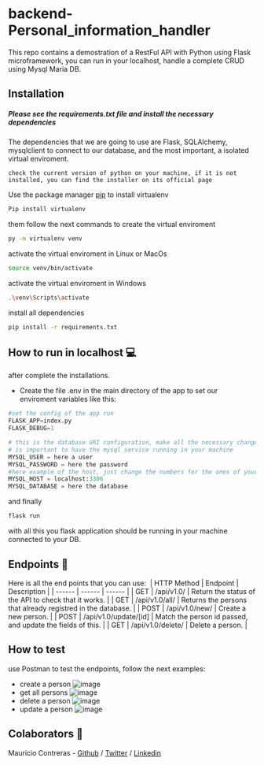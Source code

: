 ﻿# backend-Personal_information_handler

This repo contains a demostration of a RestFul API with Python using Flask microframework, you can run in your localhost, handle a complete CRUD using Mysql Maria DB.

## Installation
##### Please see the **requirements.txt** file and install the necessary dependencies

The dependencies that we are going to use are Flask, SQLAlchemy, mysqlclient to connect to our database, and the most important, a isolated virtual enviroment.

`check the current version of python on your machine, if it is not installed, you can find the installer on its official page`

Use the package manager [pip](https://pip.pypa.io/en/stable/) to install virtualenv
```bash
Pip install virtualenv
```
them follow the next commands to create the virtual enviroment
```bash
py -m virtualenv venv
```

activate the virtual enviroment in Linux or MacOs
```bash
source venv/bin/activate
```
activate the virtual enviroment in Windows
```bash
.\venv\Scripts\activate
```

install all dependencies
```bash
pip install -r requirements.txt
```

## How to run in localhost :computer:
after complete the installations.
- Create the file .env in the main directory of the app to set our enviroment variables like this:
```python
#set the config of the app run
FLASK_APP=index.py
FLASK_DEBUG=1

# this is the database URI configuration, make all the necessary changes
# is important to have the mysql service running in your machine
MYSQL_USER = here a user
MYSQL_PASSWORD = here the password
#here example of the host, just change the numbers for the ones of your database used
MYSQL_HOST = localhost:3306
MYSQL_DATABASE = here the database
```
and finally
```bash
flask run
```
with all this you flask application should be running in your machine connected to your DB.

## Endpoints :dart:
Here is all the end points that you can use:
​
| HTTP Method | Endpoint | Description |
| ------ | ------ | ------ |
| GET | /api/v1.0/ | Return the status of the API to check that it works. |
| GET | /api/v1.0/all/ | Returns the persons that already registred in the database. |
| POST | /api/v1.0/new/ | Create a new person. |
| POST | /api/v1.0/update/[id] | Match the person id passed, and update the fields of this. |
| GET | /api/v1.0/delete/ | Delete a person. |
​

## How to test
use Postman to test the endpoints, follow the next examples:
- create a person
![image](https://user-images.githubusercontent.com/66022141/188405281-e54ed42d-3bda-43e5-9e8c-af612a546acc.png)
- get all persons
![image](https://user-images.githubusercontent.com/66022141/188405379-d2ad6310-54e2-49a0-be47-ac56e17dba84.png)
- delete a person
![image](https://user-images.githubusercontent.com/66022141/188405451-fea27c5b-ac7e-490f-bc96-070e38c60845.png)
- update a person
![image](https://user-images.githubusercontent.com/66022141/188405515-7d3eaf8e-2ca9-4e2b-9903-4317d8c33576.png)

## Colaborators :busts_in_silhouette:
Mauricio Contreras - [Github](https://github.com/mauroxcf) / [Twitter](https://twitter.com/MauroJCF)  / [Linkedin](https://www.linkedin.com/in/mauricio-contrerasf/)
